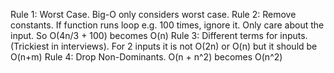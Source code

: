 Rule 1: Worst Case. Big-O only considers worst case.
Rule 2: Remove constants. If function runs loop e.g. 100 times, ignore it. Only care about the input.
        So O(4n/3 + 100) becomes O(n)
Rule 3: Different terms for inputs. (Trickiest in interviews).
        For 2 inputs it is not O(2n) or O(n) but it should be O(n+m)
Rule 4: Drop Non-Dominants. O(n + n^2) becomes O(n^2)